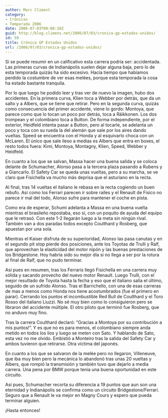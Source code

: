 ```yaml
---
author: Marc Climent
category:
- Crónicas
- Temporada 2006
date: 2006-07-03T00:00:10Z
guid: http://blog.climens.net/2006/07/03/cronica-gp-estados-unidos/
id: 59
title: Crónica GP Estados Unidos
url: /2006/07/03/cronica-gp-estados-unidos/
---
```


Si se puede resumir en un calificativo esta carrera podría ser: accidentada. Las primeras curvas de Indianápolis suelen dejar alguna baja, pero lo de esta temporada quizás ha sido excesivo. Hacía tiempo que habíamos perdido la costumbre de ver esas melées, porque esta temporada la cosa ha estado bastante tranquila.

Por lo que luego he podido leer y tras ver de nuevo la imagen, hubo dos accidentes. En la primera curva, Klien toca a Webber por detrás, que da un salto y a Albers, que se tiene que retirar. Pero en la segunda curva, quizás como consecuencia del primer accidente, viene lo gordo: Montoya, que parece como que lo tocan un poco por detrás, toca a Räikkonen. Los dos trompean y el colombiano toca a Button. De forma independiente, por el exterior, Heidfeld intenta pasar a Button, pero al tocarle, se adelanta un poco y toca con su rueda la del alemán que sale por los aires dando vueltas. Speed se encuentra con el Honda y al esquivarlo choca con un McLaren. El único que sale ileso a medias es Albers que entra en boxes, el resto todos fuera: Kimi, Montoya, Montagny, Klien, Speed, Webber y Heidfeld.
  
En cuanto a los que se salvan, Massa hacer una buena salida y se coloca delante de Schumacher, Alonso pasa a la tercera plaza pasando a Rubens y a Giancarlo. El Safety Car se queda unas vueltas, pero a su marcha, se ve claro que Fisichella va mucho más deprisa que el asturiano en la recta.

Al final, tras 14 vueltas el italiano le rebasa en la recta cogiendo un buen rebufo. Así como los Ferrari parecen ir sobre raíles y el Renault de Fisico no parece ir mal del todo, Alonso sufre para mantener el coche en pista.

Como era de esperar, Schumi adelanta a Massa en una buena vuelta mientras el brasileño repostaba, eso sí, con un poquito de ayuda del equipo que le retrasó. Con este 1-2 llegarán luego a la meta sin ningún rival. También van a dos paradas todos excepto Coulthard y Rosberg, que apuestan por una sola.

Mientras el Kaiser disfruta de su superioridad, Alonso las pasa canutas y en el segundo pit stop pierde dos posiciones, ante los Toyotas de Trulli y Ralf, que aprovechan la elasticidad del motor nipón y las buenas prestaciones de los Bridgestone. Hoy habría sido su mejor día si no llega a ser por la rotura al final de Ralf, que no pudo terminar.

Así pues en resumen, tras los Ferraris llegó Fisichella en una carrera muy sólida y sacando provecho del nuevo motor Renault. Luego Trulli, con el mejor resultado de Toyota hasta la fecha y eso que el italiano salía el último, seguido de un sufrido Alonso. Tras el Barrichello, con una de esas carreras de mas a menos como Honda nos tiene acostumbrados (fue el primero en parar). Cerrando los puntos el incombustible Red Bull de Coulthard y el Toro Rosso del italiano Liuzzi. No sé muy bien como lo consiguieron pero se libraron del accidente múltiple. El otro piloto que terminó fue Rosberg, que no anduvo muy fino.

Tras la carrera Coulthard declaró: &#8220;Gracias a Montoya por su contribución a mis puntos!&#8221;. Y es que no es para menos, el colombiano siempre anda metido en todos los líos y luego se meten con Sato. Y hablando de Sato, esta vez no me olvido. Embistió a Monteiro tras la salida del Safety Car y ambos tuvieron que retirarse. Otra víctima del japonés.

En cuanto a los que se salvaron de la melée pero no llegaron, Villeneuve, que iba muy bien pero la mecánica lo abandonó tras unas 20 vueltas y Albers, que rompió la transmisión y también tuvo que dejarlo a media carrera. Una pena por BMW porque tenía una buena oportunidad en este circuito.

Así pues, Schumacher recorta su diferencia a 19 puntos que aun son una eternidad y Indianápolis se confirma como un circuito Bridgestone/Ferrari. Seguro que a Renault le va mejor en Magny Cours y espero que pueda terminar alguien.

¡Hasta entonces!